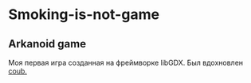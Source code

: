 # Smoking-is-not-game
Arkanoid game
---
Моя первая игра созданная на фреймворке libGDX.
Был вдохновлен [coub.](http://coub.com/view/11va3b)
